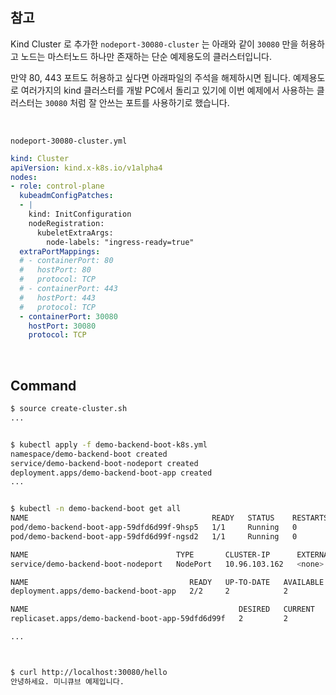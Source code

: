 ## 참고

Kind Cluster 로 추가한 `nodeport-30080-cluster` 는 아래와 같이 `30080` 만을 허용하고 노드는 마스터노드 하나만 존재하는 단순 예제용도의 클러스터입니다.<br>

만약 80, 443 포트도 허용하고 싶다면 아래파일의 주석을 해제하시면 됩니다. 예제용도로 여러가지의 kind 클러스터를 개발 PC에서 돌리고 있기에 이번 예제에서 사용하는 클러스터는 `30080` 처럼 잘 안쓰는 포트를 사용하기로 했습니다.<br>

<br>



`nodeport-30080-cluster.yml`

```yaml
kind: Cluster
apiVersion: kind.x-k8s.io/v1alpha4
nodes:
- role: control-plane
  kubeadmConfigPatches:
  - |
    kind: InitConfiguration
    nodeRegistration:
      kubeletExtraArgs:
        node-labels: "ingress-ready=true"
  extraPortMappings:
  # - containerPort: 80
  #   hostPort: 80
  #   protocol: TCP
  # - containerPort: 443
  #   hostPort: 443
  #   protocol: TCP
  - containerPort: 30080
    hostPort: 30080
    protocol: TCP
```

<br>



## Command

```bash
$ source create-cluster.sh
...


$ kubectl apply -f demo-backend-boot-k8s.yml
namespace/demo-backend-boot created
service/demo-backend-boot-nodeport created
deployment.apps/demo-backend-boot-app created
...


$ kubectl -n demo-backend-boot get all
NAME                                         READY   STATUS    RESTARTS   AGE
pod/demo-backend-boot-app-59dfd6d99f-9hsp5   1/1     Running   0          23s
pod/demo-backend-boot-app-59dfd6d99f-ngsd2   1/1     Running   0          23s

NAME                                 TYPE       CLUSTER-IP      EXTERNAL-IP   PORT(S)          AGE
service/demo-backend-boot-nodeport   NodePort   10.96.103.162   <none>        8080:30080/TCP   23s

NAME                                    READY   UP-TO-DATE   AVAILABLE   AGE
deployment.apps/demo-backend-boot-app   2/2     2            2           23s

NAME                                               DESIRED   CURRENT   READY   AGE
replicaset.apps/demo-backend-boot-app-59dfd6d99f   2         2         2       23s

...



$ curl http://localhost:30080/hello
안녕하세요. 미니큐브 예제입니다.
```

